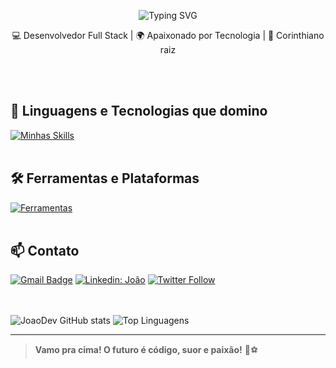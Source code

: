 <p align="center">
  <img src="https://readme-typing-svg.demolab.com?font=Fira+Code&pause=1000&color=22D3EE&center=true&vCenter=true&width=440&lines=Jo%C3%A3o+Lima+-+Desenvolvedor+Full+Stack;Apaixonado+por+tecnologia+e+c%C3%B3digo!" alt="Typing SVG" />
</p>



<p align="center">
  💻 Desenvolvedor Full Stack | 🌍 Apaixonado por Tecnologia | 🖤 Corinthiano raiz
</p><br><br>

## 🚀 Linguagens e Tecnologias que domino

[![Minhas Skills](https://skillicons.dev/icons?i=nodejs,javascript,typescript,react,html,css,mongodb)](https://skillicons.dev)
<br><br>

## 🛠️ Ferramentas e Plataformas

[![Ferramentas](https://skillicons.dev/icons?i=vscode,git,github)](https://skillicons.dev)
<br><br>

## 📫 Contato

[![Gmail Badge](https://img.shields.io/badge/-joaoedulima@gmail.com-006bed?style=flat-square&logo=Gmail&logoColor=white&link=mailto:joaoedulima@gmail.com)](mailto:joaoedulima@gmail.com)
[![Linkedin: João](https://img.shields.io/badge/-joaoeduardolima-blue?style=flat-square&logo=Linkedin&logoColor=white&link=https://www.linkedin.com/in/joaoeduardolima/)](https://www.linkedin.com/in/joaoeduardolima/)
[![Twitter Follow](https://img.shields.io/twitter/follow/oTuc4no)](https://x.com/oTuc4no)  
<br><br>

![JoaoDev GitHub stats](https://github-readme-stats.vercel.app/api?username=joaoelima&show_icons=true&theme=radical)
![Top Linguagens](https://github-readme-stats.vercel.app/api/top-langs/?username=joaoelima&layout=compact&langs_count=8&theme=radical)


---


> **Vamo pra cima! O futuro é código, suor e paixão!** 🚀⚽️
